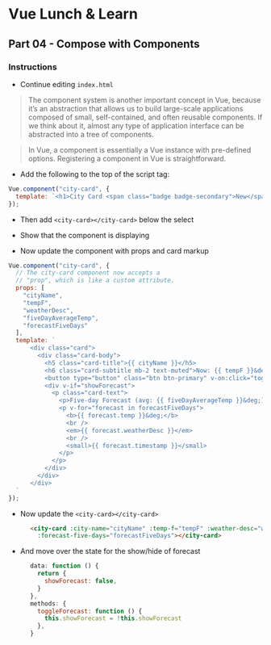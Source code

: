 # Vue Lunch & Learn

## Part 04 - Compose with Components

### Instructions

* Continue editing `index.html`

> The component system is another important concept in Vue, because it’s an abstraction that allows us to build large-scale applications composed of small, self-contained, and often reusable components. If we think about it, almost any type of application interface can be abstracted into a tree of components.

> In Vue, a component is essentially a Vue instance with pre-defined options. Registering a component in Vue is straightforward.

* Add the following to the top of the script tag:

```js
Vue.component("city-card", {
  template: `<h1>City Card <span class="badge badge-secondary">New</span></h1>`
});
```

* Then add `<city-card></city-card>` below the select

* Show that the component is displaying

* Now update the component with props and card markup

```js
Vue.component("city-card", {
  // The city-card component now accepts a
  // "prop", which is like a custom attribute.
  props: [
    "cityName",
    "tempF",
    "weatherDesc",
    "fiveDayAverageTemp",
    "forecastFiveDays"
  ],
  template: `
      <div class="card">
        <div class="card-body">
          <h5 class="card-title">{{ cityName }}</h5>
          <h6 class="card-subtitle mb-2 text-muted">Now: {{ tempF }}&deg; - {{ weatherDesc }}</h6>
          <button type="button" class="btn btn-primary" v-on:click="toggleForecast">{{showForecast ? 'Hide' : 'Show'}} Forecast</button>
          <div v-if="showForecast">
            <p class="card-text">
              <p>Five-day Forecast (avg: {{ fiveDayAverageTemp }}&deg;)</p>
              <p v-for="forecast in forecastFiveDays">
                <b>{{ forecast.temp }}&deg;</b>
                <br />
                <em>{{ forecast.weatherDesc }}</em>
                <br />
                <small>{{ forecast.timestamp }}</small>
              </p>
            </p>
          </div>
        </div>
      </div>
  `
});
```

* Now update the `<city-card></city-card>`

```html
      <city-card :city-name="cityName" :temp-f="tempF" :weather-desc="weatherDesc" :five-day-average-temp="fiveDayAverageTemp"
        :forecast-five-days="forecastFiveDays"></city-card>
```

* And move over the state for the show/hide of forecast

```js
      data: function () {
        return {
          showForecast: false,
        }
      },
      methods: {
        toggleForecast: function () {
          this.showForecast = !this.showForecast
        },
      }
```
